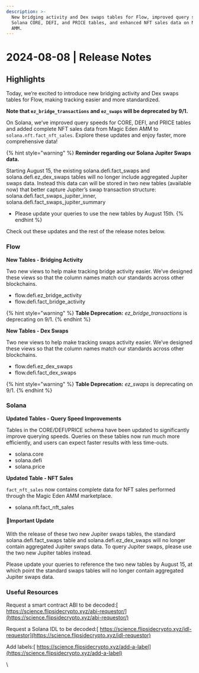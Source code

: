 ```yaml
---
description: >-
  New bridging activity and Dex swaps tables for Flow, improved query speeds for
  Solana CORE, DEFI, and PRICE tables, and enhanced NFT sales data on Magic Eden
  AMM.
---
```


# 2024-08-08 | Release Notes

## Highlights

Today, we’re excited to introduce new bridging activity and Dex swaps tables for Flow, making tracking easier and more standardized.&#x20;

**Note that `ez_bridge_transactions` and `ez_swaps` will be deprecated by 9/1.**&#x20;

On Solana, we’ve improved query speeds for CORE, DEFI, and PRICE tables and added complete NFT sales data from Magic Eden AMM to `solana.nft.fact_nft_sales`. Explore these updates and enjoy faster, more comprehensive data!

{% hint style="warning" %}
**Reminder regarding our Solana Jupiter Swaps data.**&#x20;

Starting August 15, the existing solana.defi.fact\_swaps and solana.defi.ez\_dex\_swaps tables will no longer include aggregated Jupiter swaps data. Instead this data can will be stored in two new tables (available now) that better capture Jupiter’s swap transaction structure: solana.defi.fact\_swaps\_jupiter\_inner, solana.defi.fact\_swaps\_jupiter\_summary

* Please update your queries to use the new tables by August 15th.
{% endhint %}

Check out these updates and the rest of the release notes below.

### Flow

**New Tables - Bridging Activity**

Two new views to help make tracking bridge activity easier. We’ve designed these views so that the column names match our standards across other blockchains.

* flow.defi.ez\_bridge\_activity&#x20;
* flow.defi.fact\_bridge\_activity

{% hint style="warning" %}
**Table Deprecation:** _ez\_bridge\_transactions_ is deprecating on 9/1.
{% endhint %}

**New Tables - Dex Swaps**

Two new views to help make tracking swaps activity easier. We’ve designed these views so that the column names match our standards across other blockchains.

* flow.defi.ez\_dex\_swaps&#x20;
* flow.defi.fact\_dex\_swaps

{% hint style="warning" %}
**Table Deprecation:** _ez\_swaps_ is deprecating on 9/1.
{% endhint %}

### Solana

**Updated Tables - Query Speed Improvements**

Tables in the CORE/DEFI/PRICE schema have been updated to significantly improve querying speeds. Queries on these tables now run much more efficiently, and users can expect faster results with less time-outs.

* solana.core
* solana.defi
* solana.price

**Updated Table - NFT Sales**

`fact_nft_sales` now contains complete data for NFT sales performed through the Magic Eden AMM marketplace.

* solana.nft.fact\_nft\_sales

#### 🚨Important Update

With the release of these two new Jupiter swaps tables, the standard solana.defi.fact\_swaps table and solana.defi.ez\_dex\_swaps will no longer contain aggregated Jupiter swaps data. To query Jupiter swaps, please use the two new Jupiter tables instead.

Please update your queries to reference the two new tables by August 15, at which point the standard swaps tables will no longer contain aggregated Jupiter swaps data.

### Useful Resources

Request a smart contract ABI to be decoded:[ https://science.flipsidecrypto.xyz/abi-requestor/](https://science.flipsidecrypto.xyz/abi-requestor/)

Request a Solana IDL to be decoded:[ https://science.flipsidecrypto.xyz/idl-requestor](https://science.flipsidecrypto.xyz/idl-requestor)

Add labels:[ https://science.flipsidecrypto.xyz/add-a-label](https://science.flipsidecrypto.xyz/add-a-label)

\
